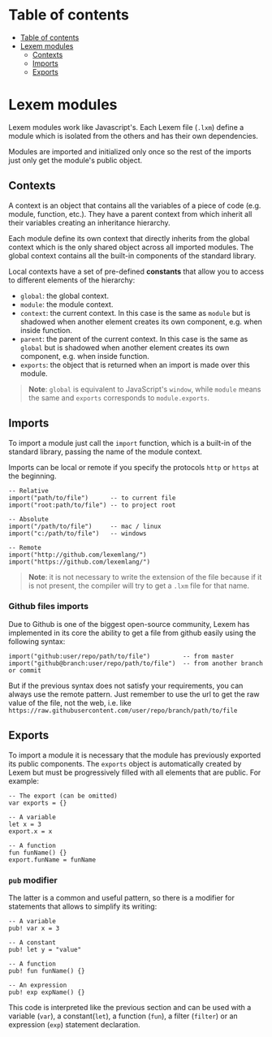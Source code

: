 # Table of contents

- [Table of contents](#table-of-contents)
- [Lexem modules](#lexem-modules)
  - [Contexts](#contexts)
  - [Imports](#imports)
  - [Exports](#exports)

# Lexem modules

Lexem modules work like Javascript's. Each Lexem file (`.lxm`) define a module which is isolated from the others and has their own dependencies.

Modules are imported and initialized only once so the rest of the imports just only get the module's public object.

## Contexts

A context is an object that contains all the variables of a piece of code (e.g. module, function, etc.). They have a parent context from which inherit all their variables creating an inheritance hierarchy.

Each module define its own context that directly inherits from the global context which is the only shared object across all imported modules.
The global context contains all the built-in components of the standard library.

Local contexts have a set of pre-defined **constants** that allow you to access to different elements of the hierarchy:

- `global`: the global context.
- `module`: the module context.
- `context`: the current context. In this case is the same as `module` but is shadowed when another element creates its own component, e.g. when inside function.
- `parent`: the parent of the current context. In this case is the same as `global` but is shadowed when another element creates its own component, e.g. when inside function.
- `exports`: the object that is returned when an import is made over this module.

> **Note**: `global` is equivalent to JavaScript's `window`, while `module` means the same and `exports` corresponds to `module.exports`.

## Imports

To import a module just call the `import` function, which is a built-in of the standard library, passing the name of the module context.

Imports can be local or remote if you specify the protocols `http` or `https` at the beginning.

```lexem
-- Relative
import("path/to/file")      -- to current file
import("root:path/to/file") -- to project root

-- Absolute
import("/path/to/file")     -- mac / linux
import("c:/path/to/file")   -- windows

-- Remote
import("http://github.com/lexemlang/")
import("https://github.com/lexemlang/")
```

> **Note**: it is not necessary to write the extension of the file because if it is not present, the compiler will try to get a `.lxm` file for that name.

### Github files imports

Due to Github is one of the biggest open-source community, Lexem has implemented in its core the ability to get a file from github easily using the following syntax:

```lexem
import("github:user/repo/path/to/file")         -- from master
import("github@branch:user/repo/path/to/file")  -- from another branch or commit
```

But if the previous syntax does not satisfy your requirements, you can always use the remote pattern.
Just remember to use the url to get the raw value of the file, not the web, i.e. like `https://raw.githubusercontent.com/user/repo/branch/path/to/file`

## Exports

To import a module it is necessary that the module has previously exported its public components. The `exports` object is automatically created by Lexem but must be progressively filled with all elements that are public. For example:

```lexem
-- The export (can be omitted)
var exports = {}

-- A variable
let x = 3
export.x = x

-- A function
fun funName() {}
export.funName = funName
```

### `pub` modifier

The latter is a common and useful pattern, so there is a modifier for statements that allows to simplify its writing:

```lexem
-- A variable
pub! var x = 3

-- A constant
pub! let y = "value"

-- A function
pub! fun funName() {}

-- An expression
pub! exp expName() {}
```

This code is interpreted like the previous section and can be used with a variable (`var`), a constant(`let`), a function (`fun`), a filter (`filter`) or an expression (`exp`) statement declaration.
